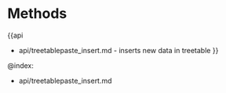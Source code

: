 Methods
=======

{{api
- api/treetablepaste_insert.md - inserts new data in treetable
}}

@index:
- api/treetablepaste_insert.md


